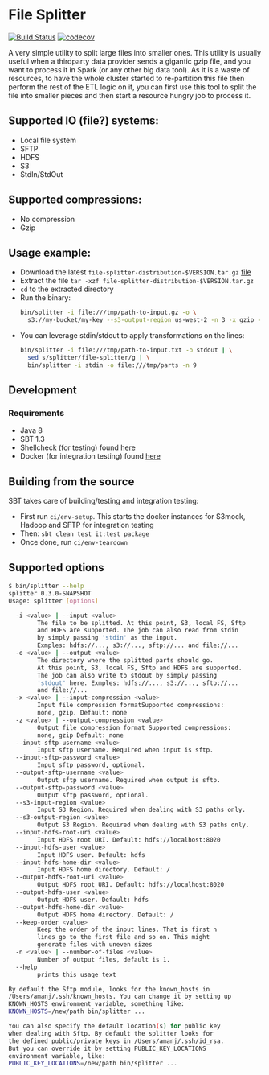 # File Splitter

[![Build Status](https://travis-ci.org/amanjpro/file-splitter.svg?branch=master)](https://travis-ci.org/amanjpro/file-splitter) [![codecov](https://codecov.io/gh/amanjpro/file-splitter/branch/master/graph/badge.svg)](https://codecov.io/gh/amanjpro/file-splitter)

A very simple utility to split large files into smaller ones. This utility is
usually useful when a thirdparty data provider sends a gigantic gzip file, and
you want to process it in Spark (or any other big data tool). As it is a waste
of resources, to have the whole cluster started to re-partition this file then
perform the rest of the ETL logic on it, you can first use this tool to split
the file into smaller pieces and then start a resource hungry job to process
it.

## Supported IO (file?) systems:
  - Local file system
  - SFTP
  - HDFS
  - S3
  - StdIn/StdOut

## Supported compressions:
  - No compression
  - Gzip

## Usage example:

- Download the latest `file-splitter-distribution-$VERSION.tar.gz` [file](https://github.com/amanjpro/file-splitter/releases)
- Extract the file `tar -xzf file-splitter-distribution-$VERSION.tar.gz`
- `cd` to the extracted directory
- Run the binary:
  ```sh
  bin/splitter -i file:///tmp/path-to-input.gz -o \
    s3://my-bucket/my-key --s3-output-region us-west-2 -n 3 -x gzip -z gzip
  ```
- You can leverage stdin/stdout to apply transformations on the lines:
  ```sh
  bin/splitter -i file:///tmp/path-to-input.txt -o stdout | \
    sed s/splitter/file-splitter/g | \
    bin/splitter -i stdin -o file:///tmp/parts -n 9
  ```

## Development

### Requirements

- Java 8
- SBT 1.3
- Shellcheck (for testing) found [here](https://github.com/koalaman/shellcheck)
- Docker (for integration testing) found [here](https://www.docker.com)

## Building from the source

SBT takes care of building/testing and integration testing:

- First run `ci/env-setup`. This starts the docker instances for S3mock, Hadoop
  and SFTP for integration testing
- Then: `sbt clean test it:test package`
- Once done, run `ci/env-teardown`

## Supported options

```sh
$ bin/splitter --help
splitter 0.3.0-SNAPSHOT
Usage: splitter [options]

  -i <value> | --input <value>
        The file to be splitted. At this point, S3, local FS, Sftp
        and HDFS are supported. The job can also read from stdin
        by simply passing 'stdin' as the input.
        Exmples: hdfs://..., s3://..., sftp://... and file://...
  -o <value> | --output <value>
        The directory where the splitted parts should go.
        At this point, S3, local FS, Sftp and HDFS are supported.
        The job can also write to stdout by simply passing
        'stdout' here. Exmples: hdfs://..., s3://..., sftp://...
        and file://...
  -x <value> | --input-compression <value>
        Input file compression formatSupported compressions:
        none, gzip. Default: none
  -z <value> | --output-compression <value>
        Output file compression format Supported compressions:
        none, gzip Default: none
  --input-sftp-username <value>
        Input sftp username. Required when input is sftp.
  --input-sftp-password <value>
        Input sftp password, optional.
  --output-sftp-username <value>
        Output sftp username. Required when output is sftp.
  --output-sftp-password <value>
        Output sftp password, optional.
  --s3-input-region <value>
        Input S3 Region. Required when dealing with S3 paths only.
  --s3-output-region <value>
        Output S3 Region. Required when dealing with S3 paths only.
  --input-hdfs-root-uri <value>
        Input HDFS root URI. Default: hdfs://localhost:8020
  --input-hdfs-user <value>
        Input HDFS user. Default: hdfs
  --input-hdfs-home-dir <value>
        Input HDFS home directory. Default: /
  --output-hdfs-root-uri <value>
        Output HDFS root URI. Default: hdfs://localhost:8020
  --output-hdfs-user <value>
        Output HDFS user. Default: hdfs
  --output-hdfs-home-dir <value>
        Output HDFS home directory. Default: /
  --keep-order <value>
        Keep the order of the input lines. That is first n
        lines go to the first file and so on. This might
        generate files with uneven sizes
  -n <value> | --number-of-files <value>
        Number of output files, default is 1.
  --help
        prints this usage text

By default the Sftp module, looks for the known_hosts in
/Users/amanj/.ssh/known_hosts. You can change it by setting up
KNOWN_HOSTS environment variable, something like:
KNOWN_HOSTS=/new/path bin/splitter ...

You can also specify the default location(s) for public key
when dealing with Sftp. By default the splitter looks for
the defined public/private keys in /Users/amanj/.ssh/id_rsa.
But you can override it by setting PUBLIC_KEY_LOCATIONS
environment variable, like:
PUBLIC_KEY_LOCATIONS=/new/path bin/splitter ...
```
